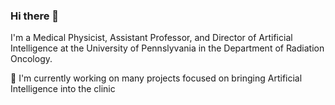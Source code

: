 ### Hi there 👋
I'm a Medical Physicist, Assistant Professor, and Director of Artificial Intelligence at the University of Pennslyvania in the Department of Radiation Oncology.

🔭 I'm currently working on many projects focused on bringing Artificial Intelligence into the clinic

<!--
[![GitHub Streak](https://streak-stats.demolab.com?user=rafemcbeth&theme=dark&hide_border=true&exclude_days=Sun%2CSat)](https://git.io/streak-stats)


**RafeMcBeth/RafeMcBeth** is a ✨ _special_ ✨ repository because its `README.md` (this file) appears on your GitHub profile.

Here are some ideas to get you started:

- 🔭 I'm currently working on ...
- 🌱 I'm currently learning ...
- 👯 I'm looking to collaborate on ...
- 🤔 I'm looking for help with ...
- 💬 Ask me about ...
- 📫 How to reach me: ...
- 😄 Pronouns: ...
- ⚡ Fun fact: ...
-->
